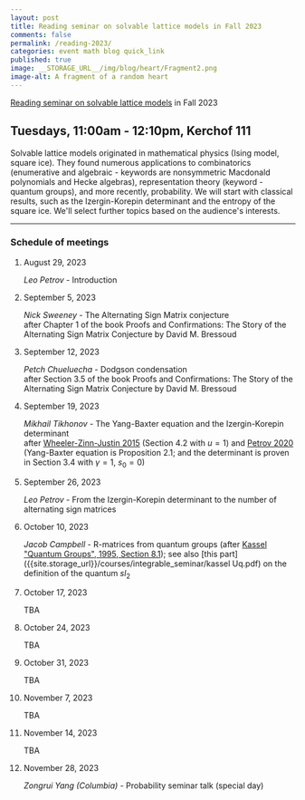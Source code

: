 ```yaml
---
layout: post
title: Reading seminar on solvable lattice models in Fall 2023
comments: false
permalink: /reading-2023/
categories: event math blog quick_link
published: true
image: __STORAGE_URL__/img/blog/heart/Fragment2.png
image-alt: A fragment of a random heart
---
```


<div><a href="{{site.url}}/reading-2023/">Reading seminar on solvable lattice models</a> in Fall 2023</div>
<!--more-->

<h2 class="mt-4 mb-3">Tuesdays, 11:00am - 12:10pm, Kerchof 111</h2>

Solvable lattice models originated in mathematical physics (Ising model, square ice). They found numerous applications to combinatorics (enumerative and algebraic - keywords are nonsymmetric Macdonald polynomials and Hecke algebras), representation theory (keyword - quantum groups), and more recently, probability. We will start with classical results, such as the Izergin-Korepin determinant and the entropy of the square ice. We'll select further topics based on the audience's interests.

---

### Schedule of meetings

1. August 29, 2023
    
    *Leo Petrov* - Introduction 

2. September 5, 2023 

    *Nick Sweeney* - The Alternating Sign Matrix conjecture<br>
    after Chapter 1 of the book Proofs and Confirmations: The Story of the Alternating Sign Matrix Conjecture by David M. Bressoud

3. September 12, 2023 

    *Petch Chueluecha* - Dodgson condensation<br>
    after Section 3.5 of the book Proofs and Confirmations: The Story of the Alternating Sign Matrix Conjecture by David M. Bressoud

4. September 19, 2023 

    *Mikhail Tikhonov* - The Yang-Baxter equation and the Izergin-Korepin determinant
    <br>
    after [Wheeler-Zinn-Justin 2015](https://arxiv.org/abs/1508.02236v2) (Section 4.2 with $u=1$) and [Petrov 2020](https://arxiv.org/abs/2007.10886) (Yang-Baxter equation is Proposition 2.1; and the determinant is proven in Section 3.4 with $\gamma=1$, $s_0=0$)

5. September 26, 2023

    *Leo Petrov* - From the Izergin-Korepin determinant to the number of alternating sign matrices 

6. October 10, 2023

    *Jacob Campbell* - R-matrices from quantum groups (after [Kassel "Quantum Groups", 1995, Section 8.1]({{site.storage_url}}/courses/integrable_seminar/Kassel_YBE.pdf)); see also [this part]({{site.storage_url}}/courses/integrable_seminar/kassel Uq.pdf) on the definition of the quantum $sl_2$ 

7. October 17, 2023

    TBA

8. October 24, 2023

    TBA

9. October 31, 2023

    TBA

10. November 7, 2023

    TBA

11. November 14, 2023

    TBA

12. November 28, 2023

    *Zongrui Yang (Columbia)* - Probability seminar talk (special day)

